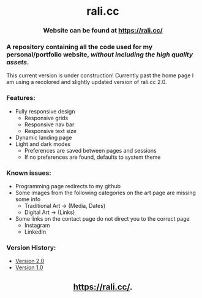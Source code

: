 # <h1 align="center"> rali.cc </h1>
### <h3 align="center"> Website can be found at https://rali.cc/ </h3>

### A repository containing all the code used for my personal/portfolio website, *without including the high quality assets*.

This current version is under construction! Currently past the home page I am using a recolored and slightly updated version of rali.cc 2.0.

### Features:
* Fully responsive design
  * Responsive grids
  * Responsive nav bar
  * Responsive text size
* Dynamic landing page
* Light and dark modes
  * Preferences are saved between pages and sessions
  * If no preferences are found, defaults to system theme

### Known issues:
* Programming page redirects to my github
* Some images from the following categories on the art page are missing some info
  * Traditional Art -> (Media, Dates)
  * Digital Art -> (Links)
* Some links on the contact page do not direct you to the correct page
  * Instagram
  * LinkedIn

### Version History:
* <a href="https://github.com/rali9000/rali.cc/tree/rali.cc-v2"> Version 2.0 </a>
* <a href="https://github.com/rali9000/rali.cc/tree/rali.cc-v1"> Version 1.0 </a>

## <h2 align="center"> https://rali.cc/. </h2>
